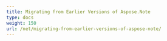 ```yaml
---
title: Migrating from Earlier Versions of Aspose.Note
type: docs
weight: 150
url: /net/migrating-from-earlier-versions-of-aspose-note/
---
```



